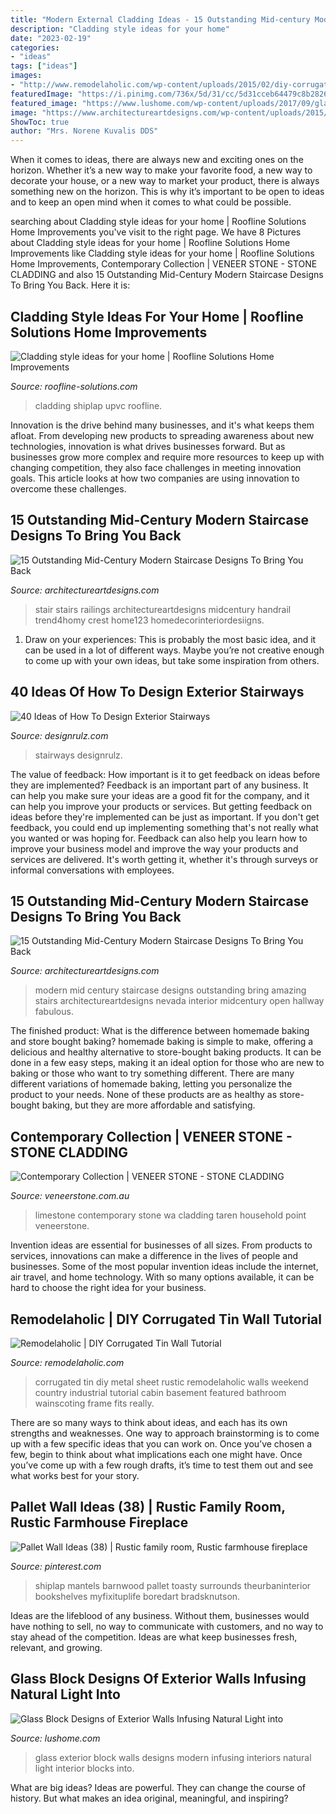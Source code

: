 ```yaml
---
title: "Modern External Cladding Ideas - 15 Outstanding Mid-century Modern Staircase Designs To Bring You Back"
description: "Cladding style ideas for your home"
date: "2023-02-19"
categories:
- "ideas"
tags: ["ideas"]
images:
- "http://www.remodelaholic.com/wp-content/uploads/2015/02/diy-corrugated-tin-metal-sheet-wall-The-Weekend-Country-Girl-featured-on-@Remodelaholic.jpg"
featuredImage: "https://i.pinimg.com/736x/5d/31/cc/5d31cceb64479c8b2826c330a488e738.jpg"
featured_image: "https://www.lushome.com/wp-content/uploads/2017/09/glass-blocks-exterior-wall-design-ideas-11.jpg"
image: "https://www.architectureartdesigns.com/wp-content/uploads/2015/03/15-Outstanding-Mid-Century-Modern-Staircase-Designs-To-Bring-You-Back-In-Time-6-630x945.jpg"
ShowToc: true
author: "Mrs. Norene Kuvalis DDS"
---
```



When it comes to ideas, there are always new and exciting ones on the horizon. Whether it’s a new way to make your favorite food, a new way to decorate your house, or a new way to market your product, there is always something new on the horizon. This is why it’s important to be open to ideas and to keep an open mind when it comes to what could be possible.

	

		
searching about Cladding style ideas for your home | Roofline Solutions Home Improvements you've visit to the right page. We have 8 Pictures about Cladding style ideas for your home | Roofline Solutions Home Improvements like Cladding style ideas for your home | Roofline Solutions Home Improvements, Contemporary Collection | VENEER STONE - STONE CLADDING and also 15 Outstanding Mid-Century Modern Staircase Designs To Bring You Back. Here it is:
		
    
## Cladding Style Ideas For Your Home | Roofline Solutions Home Improvements

<img loading=lazy src="http://www.roofline-solutions.com/wp-content/uploads/2019/03/upvc-shiplap-cladding.jpg" onerror="this.onerror=null;this.src='https://tse4.mm.bing.net/th?id=OIP.vpwL_oDHyzrfiqFd05OqKgHaFD&amp;pid=15.1';" alt="Cladding style ideas for your home | Roofline Solutions Home Improvements">

_Source: roofline-solutions.com_

>cladding shiplap upvc roofline. 

	

Innovation is the drive behind many businesses, and it's what keeps them afloat. From developing new products to spreading awareness about new technologies, innovation is what drives businesses forward. But as businesses grow more complex and require more resources to keep up with changing competition, they also face challenges in meeting innovation goals. This article looks at how two companies are using innovation to overcome these challenges.

    
## 15 Outstanding Mid-Century Modern Staircase Designs To Bring You Back

<img loading=lazy src="https://www.architectureartdesigns.com/wp-content/uploads/2015/03/15-Outstanding-Mid-Century-Modern-Staircase-Designs-To-Bring-You-Back-In-Time-3.jpg" onerror="this.onerror=null;this.src='https://tse2.mm.bing.net/th?id=OIP.0xAW_P0-e0_DxWviFqaTEgHaLE&amp;pid=15.1';" alt="15 Outstanding Mid-Century Modern Staircase Designs To Bring You Back">

_Source: architectureartdesigns.com_

>stair stairs railings architectureartdesigns midcentury handrail trend4homy crest home123 homedecorinteriordesiigns. 

	

1. Draw on your experiences: This is probably the most basic idea, and it can be used in a lot of different ways. Maybe you’re not creative enough to come up with your own ideas, but take some inspiration from others.

    
## 40 Ideas Of How To Design Exterior Stairways

<img loading=lazy src="https://cdn.designrulz.com/wp-content/uploads/2015/06/OUTDOOR-STEPS-DESIGNRULZ-1.jpg" onerror="this.onerror=null;this.src='https://tse4.mm.bing.net/th?id=OIP.Nbq124JA-xxcGAW_wJsCNgHaJ4&amp;pid=15.1';" alt="40 Ideas of How To Design Exterior Stairways">

_Source: designrulz.com_

>stairways designrulz. 

	

The value of feedback: How important is it to get feedback on ideas before they are implemented?
Feedback is an important part of any business. It can help you make sure your ideas are a good fit for the company, and it can help you improve your products or services. But getting feedback on ideas before they're implemented can be just as important. If you don't get feedback, you could end up implementing something that's not really what you wanted or was hoping for. Feedback can also help you learn how to improve your business model and improve the way your products and services are delivered. It's worth getting it, whether it's through surveys or informal conversations with employees.

    
## 15 Outstanding Mid-Century Modern Staircase Designs To Bring You Back

<img loading=lazy src="https://www.architectureartdesigns.com/wp-content/uploads/2015/03/15-Outstanding-Mid-Century-Modern-Staircase-Designs-To-Bring-You-Back-In-Time-6-630x945.jpg" onerror="this.onerror=null;this.src='https://tse1.mm.bing.net/th?id=OIP.reG0V4ITvS2Rx1sJ3jqvgAHaLH&amp;pid=15.1';" alt="15 Outstanding Mid-Century Modern Staircase Designs To Bring You Back">

_Source: architectureartdesigns.com_

>modern mid century staircase designs outstanding bring amazing stairs architectureartdesigns nevada interior midcentury open hallway fabulous. 

	

The finished product: What is the difference between homemade baking and store bought baking?
homemade baking is simple to make, offering a delicious and healthy alternative to store-bought baking products. It can be done in a few easy steps, making it an ideal option for those who are new to baking or those who want to try something different. There are many different variations of homemade baking, letting you personalize the product to your needs. None of these products are as healthy as store-bought baking, but they are more affordable and satisfying.

    
## Contemporary Collection | VENEER STONE - STONE CLADDING

<img loading=lazy src="http://veneerstone.com.au/wp-content/uploads/2015/09/wa-limestone-house-111.jpg" onerror="this.onerror=null;this.src='https://tse4.mm.bing.net/th?id=OIP.BeaoQBgHfP51Cze6Ct4D5gHaJ6&amp;pid=15.1';" alt="Contemporary Collection | VENEER STONE - STONE CLADDING">

_Source: veneerstone.com.au_

>limestone contemporary stone wa cladding taren household point veneerstone. 

	

Invention ideas are essential for businesses of all sizes. From products to services, innovations can make a difference in the lives of people and businesses. Some of the most popular invention ideas include the internet, air travel, and home technology. With so many options available, it can be hard to choose the right idea for your business.

    
## Remodelaholic | DIY Corrugated Tin Wall Tutorial

<img loading=lazy src="http://www.remodelaholic.com/wp-content/uploads/2015/02/diy-corrugated-tin-metal-sheet-wall-The-Weekend-Country-Girl-featured-on-@Remodelaholic.jpg" onerror="this.onerror=null;this.src='https://tse1.mm.bing.net/th?id=OIP.6baPomHSt4mwpauS-Si1xQHaLH&amp;pid=15.1';" alt="Remodelaholic | DIY Corrugated Tin Wall Tutorial">

_Source: remodelaholic.com_

>corrugated tin diy metal sheet rustic remodelaholic walls weekend country industrial tutorial cabin basement featured bathroom wainscoting frame fits really. 

	

There are so many ways to think about ideas, and each has its own strengths and weaknesses. One way to approach brainstorming is to come up with a few specific ideas that you can work on. Once you’ve chosen a few, begin to think about what implications each one might have. Once you’ve come up with a few rough drafts, it’s time to test them out and see what works best for your story.

    
## Pallet Wall Ideas (38) | Rustic Family Room, Rustic Farmhouse Fireplace

<img loading=lazy src="https://i.pinimg.com/736x/5d/31/cc/5d31cceb64479c8b2826c330a488e738.jpg" onerror="this.onerror=null;this.src='https://tse3.mm.bing.net/th?id=OIP.tCSz919fl_JNFMfNf9xHXAHaKC&amp;pid=15.1';" alt="Pallet Wall Ideas (38) | Rustic family room, Rustic farmhouse fireplace">

_Source: pinterest.com_

>shiplap mantels barnwood pallet toasty surrounds theurbaninterior bookshelves myfixituplife boredart bradsknutson. 

	

Ideas are the lifeblood of any business. Without them, businesses would have nothing to sell, no way to communicate with customers, and no way to stay ahead of the competition. Ideas are what keep businesses fresh, relevant, and growing.

    
## Glass Block Designs Of Exterior Walls Infusing Natural Light Into

<img loading=lazy src="https://www.lushome.com/wp-content/uploads/2017/09/glass-blocks-exterior-wall-design-ideas-11.jpg" onerror="this.onerror=null;this.src='https://tse1.mm.bing.net/th?id=OIP.ZN6hONdmsKAuWQb5gjKRkgHaE5&amp;pid=15.1';" alt="Glass Block Designs of Exterior Walls Infusing Natural Light into">

_Source: lushome.com_

>glass exterior block walls designs modern infusing interiors natural light interior blocks into. 

	

What are big ideas?
Ideas are powerful. They can change the course of history. But what makes an idea original, meaningful, and inspiring?

